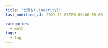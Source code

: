 ```yaml
---
title: "선형성(Linearity)"
last_modified_at: 2021-11-05T08:06:00-05:00

categories:
  - math
tags:
  - tag
---
```


